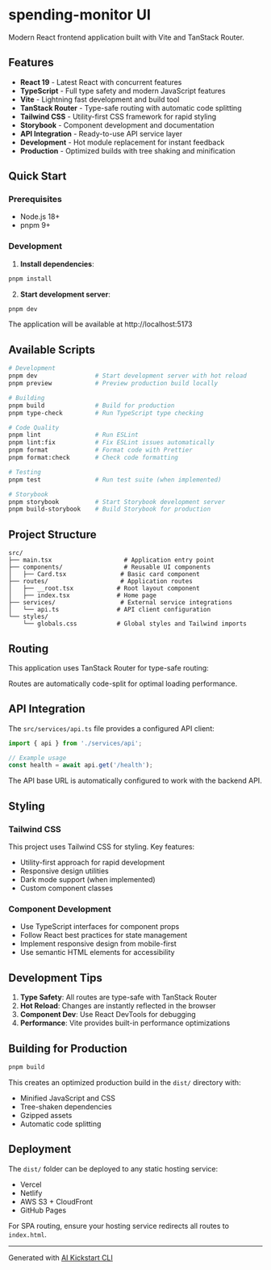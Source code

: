 # spending-monitor UI

Modern React frontend application built with Vite and TanStack Router.

## Features

- **React 19** - Latest React with concurrent features
- **TypeScript** - Full type safety and modern JavaScript features
- **Vite** - Lightning fast development and build tool
- **TanStack Router** - Type-safe routing with automatic code splitting
- **Tailwind CSS** - Utility-first CSS framework for rapid styling
- **Storybook** - Component development and documentation
- **API Integration** - Ready-to-use API service layer
- **Development** - Hot module replacement for instant feedback
- **Production** - Optimized builds with tree shaking and minification

## Quick Start

### Prerequisites

- Node.js 18+
- pnpm 9+

### Development

1. **Install dependencies**:

```bash
pnpm install
```

2. **Start development server**:

```bash
pnpm dev
```

The application will be available at http://localhost:5173

## Available Scripts

```bash
# Development
pnpm dev                # Start development server with hot reload
pnpm preview            # Preview production build locally

# Building
pnpm build              # Build for production
pnpm type-check         # Run TypeScript type checking

# Code Quality
pnpm lint               # Run ESLint
pnpm lint:fix           # Fix ESLint issues automatically
pnpm format             # Format code with Prettier
pnpm format:check       # Check code formatting

# Testing
pnpm test               # Run test suite (when implemented)

# Storybook
pnpm storybook          # Start Storybook development server
pnpm build-storybook    # Build Storybook for production
```

## Project Structure

```
src/
├── main.tsx                    # Application entry point
├── components/                 # Reusable UI components
│   ├── Card.tsx               # Basic card component
├── routes/                    # Application routes
│   ├── __root.tsx            # Root layout component
│   ├── index.tsx             # Home page
├── services/                  # External service integrations
│   └── api.ts                # API client configuration
└── styles/
    └── globals.css           # Global styles and Tailwind imports
```

## Routing

This application uses TanStack Router for type-safe routing:

Routes are automatically code-split for optimal loading performance.

## API Integration

The `src/services/api.ts` file provides a configured API client:

```typescript
import { api } from './services/api';

// Example usage
const health = await api.get('/health');
```

The API base URL is automatically configured to work with the backend API.

## Styling

### Tailwind CSS

This project uses Tailwind CSS for styling. Key features:

- Utility-first approach for rapid development
- Responsive design utilities
- Dark mode support (when implemented)
- Custom component classes

### Component Development

- Use TypeScript interfaces for component props
- Follow React best practices for state management
- Implement responsive design from mobile-first
- Use semantic HTML elements for accessibility

## Development Tips

1. **Type Safety**: All routes are type-safe with TanStack Router
2. **Hot Reload**: Changes are instantly reflected in the browser
3. **Component Dev**: Use React DevTools for debugging
4. **Performance**: Vite provides built-in performance optimizations

## Building for Production

```bash
pnpm build
```

This creates an optimized production build in the `dist/` directory with:

- Minified JavaScript and CSS
- Tree-shaken dependencies
- Gzipped assets
- Automatic code splitting

## Deployment

The `dist/` folder can be deployed to any static hosting service:

- Vercel
- Netlify
- AWS S3 + CloudFront
- GitHub Pages

For SPA routing, ensure your hosting service redirects all routes to `index.html`.

---

Generated with [AI Kickstart CLI](https://github.com/your-org/ai-kickstart)
